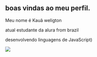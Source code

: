 ## boas vindas ao meu perfil.

Meu nome é Kauã weligton

atual estudante da alura from brazil

desenvolvendo linguagens de JavaScript)

![](https://media1.tenor.com/m/_CbgL8Ei3xYAAAAd/rainbow-six-siege-rainbow-six-siege-funny.gif)

